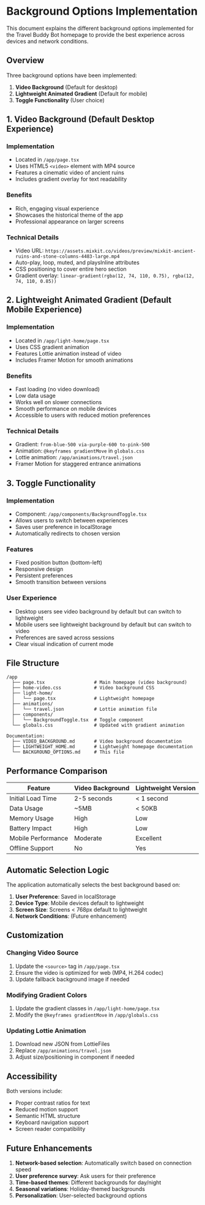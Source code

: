 # Background Options Implementation

This document explains the different background options implemented for the Travel Buddy Bot homepage to provide the best experience across devices and network conditions.

## Overview

Three background options have been implemented:

1. **Video Background** (Default for desktop)
2. **Lightweight Animated Gradient** (Default for mobile)
3. **Toggle Functionality** (User choice)

## 1. Video Background (Default Desktop Experience)

### Implementation
- Located in `/app/page.tsx`
- Uses HTML5 `<video>` element with MP4 source
- Features a cinematic video of ancient ruins
- Includes gradient overlay for text readability

### Benefits
- Rich, engaging visual experience
- Showcases the historical theme of the app
- Professional appearance on larger screens

### Technical Details
- Video URL: `https://assets.mixkit.co/videos/preview/mixkit-ancient-ruins-and-stone-columns-4483-large.mp4`
- Auto-play, loop, muted, and playsInline attributes
- CSS positioning to cover entire hero section
- Gradient overlay: `linear-gradient(rgba(12, 74, 110, 0.75), rgba(12, 74, 110, 0.85))`

## 2. Lightweight Animated Gradient (Default Mobile Experience)

### Implementation
- Located in `/app/light-home/page.tsx`
- Uses CSS gradient animation
- Features Lottie animation instead of video
- Includes Framer Motion for smooth animations

### Benefits
- Fast loading (no video download)
- Low data usage
- Works well on slower connections
- Smooth performance on mobile devices
- Accessible to users with reduced motion preferences

### Technical Details
- Gradient: `from-blue-500 via-purple-600 to-pink-500`
- Animation: `@keyframes gradientMove` in `globals.css`
- Lottie animation: `/app/animations/travel.json`
- Framer Motion for staggered entrance animations

## 3. Toggle Functionality

### Implementation
- Component: `/app/components/BackgroundToggle.tsx`
- Allows users to switch between experiences
- Saves user preference in localStorage
- Automatically redirects to chosen version

### Features
- Fixed position button (bottom-left)
- Responsive design
- Persistent preferences
- Smooth transition between versions

### User Experience
- Desktop users see video background by default but can switch to lightweight
- Mobile users see lightweight background by default but can switch to video
- Preferences are saved across sessions
- Clear visual indication of current mode

## File Structure

```
/app
  ├── page.tsx                  # Main homepage (video background)
  ├── home-video.css            # Video background CSS
  ├── light-home/
  │   └── page.tsx              # Lightweight homepage
  ├── animations/
  │   └── travel.json           # Lottie animation file
  ├── components/
  │   └── BackgroundToggle.tsx  # Toggle component
  └── globals.css               # Updated with gradient animation

Documentation:
  ├── VIDEO_BACKGROUND.md       # Video background documentation
  ├── LIGHTWEIGHT_HOME.md       # Lightweight homepage documentation
  └── BACKGROUND_OPTIONS.md     # This file
```

## Performance Comparison

| Feature              | Video Background | Lightweight Version |
|----------------------|------------------|---------------------|
| Initial Load Time    | 2-5 seconds      | < 1 second          |
| Data Usage           | ~5MB             | < 50KB              |
| Memory Usage         | High             | Low                 |
| Battery Impact       | High             | Low                 |
| Mobile Performance   | Moderate         | Excellent           |
| Offline Support      | No               | Yes                 |

## Automatic Selection Logic

The application automatically selects the best background based on:

1. **User Preference**: Saved in localStorage
2. **Device Type**: Mobile devices default to lightweight
3. **Screen Size**: Screens < 768px default to lightweight
4. **Network Conditions**: (Future enhancement)

## Customization

### Changing Video Source
1. Update the `<source>` tag in `/app/page.tsx`
2. Ensure the video is optimized for web (MP4, H.264 codec)
3. Update fallback background image if needed

### Modifying Gradient Colors
1. Update the gradient classes in `/app/light-home/page.tsx`
2. Modify the `@keyframes gradientMove` in `/app/globals.css`

### Updating Lottie Animation
1. Download new JSON from LottieFiles
2. Replace `/app/animations/travel.json`
3. Adjust size/positioning in component if needed

## Accessibility

Both versions include:
- Proper contrast ratios for text
- Reduced motion support
- Semantic HTML structure
- Keyboard navigation support
- Screen reader compatibility

## Future Enhancements

1. **Network-based selection**: Automatically switch based on connection speed
2. **User preference survey**: Ask users for their preference
3. **Time-based themes**: Different backgrounds for day/night
4. **Seasonal variations**: Holiday-themed backgrounds
5. **Personalization**: User-selected background options